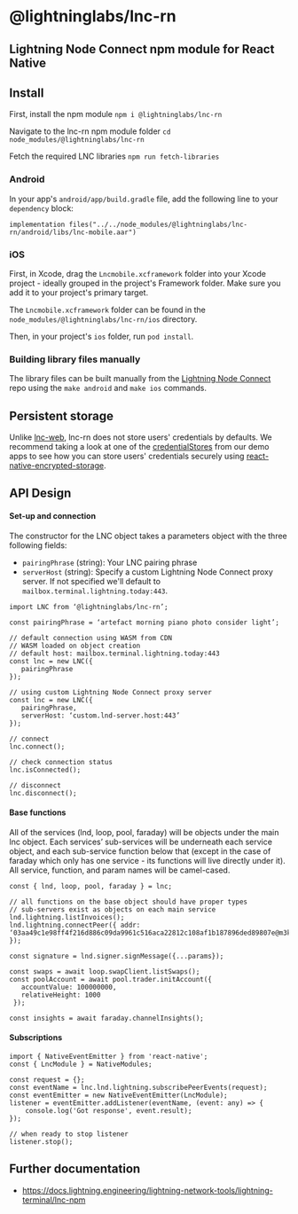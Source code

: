 # @lightninglabs/lnc-rn

## Lightning Node Connect npm module for React Native

## Install

First, install the npm module
`npm i @lightninglabs/lnc-rn`

Navigate to the lnc-rn npm module folder
`cd node_modules/@lightninglabs/lnc-rn`

Fetch the required LNC libraries
`npm run fetch-libraries`

### Android

In your app's `android/app/build.gradle` file, add the following line to your `dependency` block:

```implementation files("../../node_modules/@lightninglabs/lnc-rn/android/libs/lnc-mobile.aar")```

### iOS

First, in Xcode, drag the `Lncmobile.xcframework` folder into your Xcode project - ideally grouped in the project's Framework folder. Make sure you add it to your project's primary target.

The `Lncmobile.xcframework` folder can be found in the `node_modules/@lightninglabs/lnc-rn/ios` directory.

Then, in your project's `ios` folder, run `pod install`.

### Building library files manually

The library files can be built manually from the [Lightning Node Connect](https://github.com/lightninglabs/lightning-node-connect) repo using the `make android` and `make ios` commands.

## Persistent storage

Unlike [lnc-web](https://github.com/lightninglabs/lnc-web), lnc-rn does not store users' credentials by defaults. We recommend taking a look at one of the [credentialStores](https://github.com/lightninglabs/lnc-rn/blob/main/demos/connect-demo/credentialStore.ts) from our demo apps to see how you can store users' credentials securely using [react-native-encrypted-storage](https://github.com/emeraldsanto/react-native-encrypted-storage).

## API Design

#### Set-up and connection

The constructor for the LNC object takes a parameters object with the three following fields:

-   `pairingPhrase` (string): Your LNC pairing phrase
-   `serverHost` (string): Specify a custom Lightning Node Connect proxy server. If not specified we'll default to `mailbox.terminal.lightning.today:443`.

```
import LNC from ‘@lightninglabs/lnc-rn’;

const pairingPhrase = ‘artefact morning piano photo consider light’;

// default connection using WASM from CDN
// WASM loaded on object creation
// default host: mailbox.terminal.lightning.today:443
const lnc = new LNC({
   pairingPhrase
});

// using custom Lightning Node Connect proxy server
const lnc = new LNC({
   pairingPhrase,
   serverHost: ‘custom.lnd-server.host:443’
});

// connect
lnc.connect();

// check connection status
lnc.isConnected();

// disconnect
lnc.disconnect();
```

#### Base functions

All of the services (lnd, loop, pool, faraday) will be objects under the main lnc object. Each services’ sub-services will be underneath each service object, and each sub-service function below that (except in the case of faraday which only has one service - its functions will live directly under it). All service, function, and param names will be camel-cased.

```
const { lnd, loop, pool, faraday } = lnc;

// all functions on the base object should have proper types
// sub-servers exist as objects on each main service
lnd.lightning.listInvoices();
lnd.lightning.connectPeer({ addr: ‘03aa49c1e98ff4f216d886c09da9961c516aca22812c108af1b187896ded89807e@m3keajflswtfq3bw4kzvxtbru7r4z4cp5stlreppdllhp5a7vuvjzqyd.onion:9735’ });

const signature = lnd.signer.signMessage({...params});

const swaps = await loop.swapClient.listSwaps();
const poolAccount = await pool.trader.initAccount({
   accountValue: 100000000,
   relativeHeight: 1000
 });

const insights = await faraday.channelInsights();
```

#### Subscriptions

```
import { NativeEventEmitter } from 'react-native';
const { LncModule } = NativeModules;

const request = {};
const eventName = lnc.lnd.lightning.subscribePeerEvents(request);
const eventEmitter = new NativeEventEmitter(LncModule);
listener = eventEmitter.addListener(eventName, (event: any) => {
    console.log('Got response', event.result);
});

// when ready to stop listener
listener.stop();
```

## Further documentation

- https://docs.lightning.engineering/lightning-network-tools/lightning-terminal/lnc-npm
